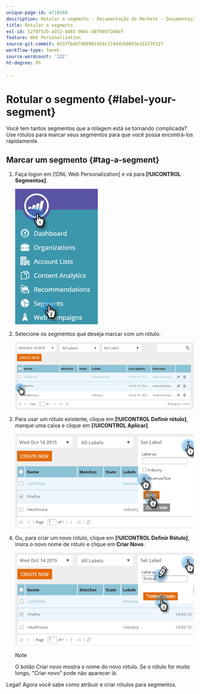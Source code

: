 ```yaml
---
unique-page-id: 4719348
description: Rotular o segmento - Documentação do Marketo - Documentação do produto
title: Rotular o segmento
exl-id: 5278f52b-a352-4d85-904c-48f94972d4e7
feature: Web Personalization
source-git-commit: 0d37fbdb7d08901458c1744dc68893e155176327
workflow-type: tm+mt
source-wordcount: '122'
ht-degree: 0%

---
```


# Rotular o segmento {#label-your-segment}

Você tem tantos segmentos que a rolagem está se tornando complicada? Use rótulos para marcar seus segmentos para que você possa encontrá-los rapidamente.

## Marcar um segmento {#tag-a-segment}

1. Faça logon em [!DNL Web Personalization] e vá para **[!UICONTROL Segmentos]**.

   ![](assets/new-dropdown-segments-hand.jpg)

1. Selecione os segmentos que deseja marcar com um rótulo.

   ![](assets/image2015-10-14-15-3a26-3a28.png)

1. Para usar um rótulo existente, clique em **[!UICONTROL Definir rótulo]**, marque uma caixa e clique em **[!UICONTROL Aplicar]**.

   ![](assets/image2015-10-14-15-3a34-3a42.png)

1. Ou, para criar um novo rótulo, clique em **[!UICONTROL Definir Rótulo]**, insira o novo nome de rótulo e clique em **Criar Novo**.

   ![](assets/image2015-10-14-15-3a38-3a30.png)

   >[!NOTE]
   >
   >O botão Criar novo mostra o nome do novo rótulo. Se o rótulo for muito longo, &quot;Criar novo&quot; pode não aparecer lá.

Legal! Agora você sabe como atribuir e criar rótulos para segmentos.

